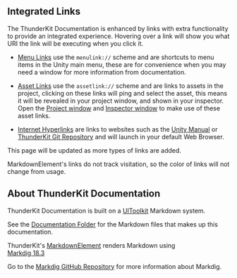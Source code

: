 ## Integrated Links

The ThunderKit Documentation is enhanced by links with extra functionality to provide an integrated experience.
Hovering over a link will show you what URI the link will be executing when you click it.

- [Menu Links](menulink://) use the `menulink://` scheme and are shortcuts to menu items in the Unity main menu, these are for convenience when you may need a window for more information from documentation.

- [Asset Links](assetlink://) use the `assetlink://` scheme and are links to assets in the project, clicking on these links will
ping and select the asset, this means it will be revealed in your project window, and shown in 
your inspector. Open the [Project window](menulink://Window/General/Project) and 
[Inspector window](menulink://Window/General/Inspector) to make use of these asset links.

- [Internet Hyperlinks](http://) are links to websites such as the [Unity Manual](https://docs.unity3d.com/Manual/index.html) or [ThunderKit Git Repository](https://github.com/PassivePicasso/ThunderKit) and will launch in your default Web Browser.

This page will be updated as more types of links are added.

MarkdownElement's links do not track visitation, so the color of links will not change from usage.

## About ThunderKit Documentation

ThunderKit Documentation is built on a [UIToolkit](https://docs.unity3d.com/2018.4/Documentation/Manual/UIElements.html) Markdown system.

See the [Documentation Folder](assetlink://Packages/com.passivepicasso.thunderkit/Documentation) for the Markdown files that makes up this documentation.

ThunderKit's [MarkdownElement](assetlink://Packages/com.passivepicasso.thunderkit/Editor/Markdown/MarkdownElement.cs) renders Markdown using  
[Markdig 18.3](assetlink://Packages/com.passivepicasso.thunderkit/Editor/ThirdParty/MarkDig/license.txt) 

Go to the [Markdig GitHub Repository](https://github.com/xoofx/markdig) for more information about Markdig.
